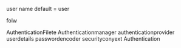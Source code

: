 user name default = user

folw

AuthenticationFilete
Authenticationmanager
authenticationprovider
userdetails
passwordencoder
securityconyext
Authentication
